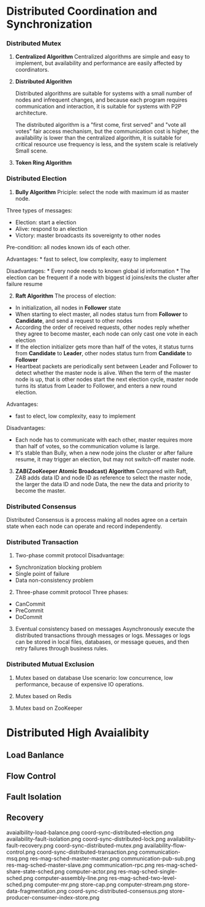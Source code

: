 # Distributed Coordination and Synchronization

### Distributed Mutex

1. **Centralized Algorithm**
  Centralized algorithms are simple and easy to implement, but availability and performance are easily affected by coordinators.

2. **Distributed Algorithm**

    Distributed algorithms are suitable for systems with a small number of nodes and infrequent changes, and because each program requires communication and interaction, it is suitable for systems with P2P architecture.

    The distributed algorithm is a "first come, first served" and "vote all votes" fair access mechanism, but the communication cost is higher, the availability is lower than the centralized algorithm, it is suitable for critical resource use frequency is less, and the system scale is relatively Small scene.

3. **Token Ring Algorithm**

### Distributed Election

1. **Bully Algorithm**
  Priciple: select the node with maximum id as master node.

  Three types of messages:
  * Election: start a election
  * Alive: respond to an election
  * Victory: master broadcasts its sovereignty to other nodes

  Pre-condition: all nodes known ids of each other.

  Advantages:
    * fast to select, low complexity, easy to implement

  Disadvantages:
    * Every node needs to known global id information
    * The election can be frequent if a node with biggest id joins/exits the cluster after failure resume

2. **Raft Algorithm**
  The process of election:
  * In initialization, all nodes in **Follower** state
  * When starting to elect master, all nodes status turn from **Follower** to **Candidate**, and send a request to other nodes
  * According the order of received requests, other nodes reply whether they agree to become master, each node can only cast one vote in each election
  * If the election initializer gets more than half of the votes, it status turns from **Candidate** to **Leader**, other nodes status turn from **Candidate** to **Follower**
  * Heartbeat packets are periodically sent between Leader and Follower to detect whether the master node is alive. When the term of the master node is up, that is other nodes start the next election cycle, master node turns its status from Leader to Follower, and enters a new round election.

  Advantages:
  * fast to elect, low complexity, easy to implement

  Disadvantages:
  * Each node has to communicate with each other, master requires more than half of votes, so the communication volume is large.
  * It's stable than Bully, when a new node joins the cluster or after failure resume, it may trigger an election, but may not switch-off master node.

3. **ZAB(ZooKeeper Atomic Broadcast) Algorithm**
  Compared with Raft, ZAB adds data ID and node ID as reference to select the master node, the larger the data ID and node Data, the new the data and priority to become the master.

### Distributed Consensus
  Distributed Consensus is a process making all nodes agree on a certain state when each node can operate and record independently.

### Distributed Transaction
1. Two-phase commit protocol
  Disadvantage:
  * Synchronization blocking problem
  * Single point of failure
  * Data non-consistency problem

2. Three-phase commit protocol
  Three phases:
  * CanCommit
  * PreCommit
  * DoCommit

3. Eventual consistency based on messages
  Asynchronously execute the distributed transactions through messages or logs. Messages or logs can be stored in local files, databases, or message queues, and then retry failures through business rules.

### Distributed Mutual Exclusion
  1. Mutex based on database
    Use scenario: low concurrence, low performance, because of expensive IO operations.

  2. Mutex based on Redis

  3. Mutex basd on ZooKeeper

# Distributed High Avaialibity
## Load Banlance

## Flow Control

## Fault Isolation

## Recovery

avaialbility-load-balance.png           coord-sync-distributed-election.png
availability-fault-isolation.png        coord-sync-distributed-lock.png
availability-fault-recovery.png         coord-sync-distributed-mutex.png
availability-flow-control.png            coord-sync-distributed-transaction.png
communication-msq.png                   res-mag-sched-master-master.png
communication-pub-sub.png               res-mag-sched-master-slave.png
communication-rpc.png                   res-mag-sched-share-state-sched.png
computer-actor.png                      res-mag-sched-single-sched.png
computer-assembly-line.png              res-mag-sched-two-level-sched.png
computer-mr.png                         store-cap.png
computer-stream.png                     store-data-fragmentation.png
coord-sync-distributed-consensus.png    store-producer-consumer-index-store.png